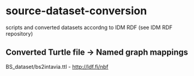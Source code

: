 # source-dataset-conversion
scripts and converted datasets accordng to IDM RDF (see IDM RDF repository)

## Converted Turtle file -> Named graph mappings

BS_dataset/bs2intavia.ttl - http://ldf.fi/nbf